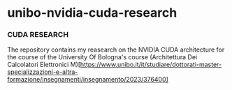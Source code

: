 # unibo-nvidia-cuda-research

### CUDA RESEARCH

The repository contains my reasearch on the NVIDIA CUDA architecture for the course of the University Of Bologna's course (Architettura Dei Calcolatori Elettronici M)[https://www.unibo.it/it/studiare/dottorati-master-specializzazioni-e-altra-formazione/insegnamenti/insegnamento/2023/376400]
